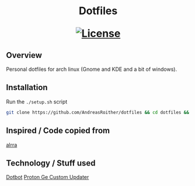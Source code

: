 
<h1 align="center">
  <!--<a name="logo" href=""><img src="" alt="Logo" width="200"></a>-->
  <br>
  Dotfiles

  [![License](https://img.shields.io/badge/license-MIT-blue.svg)](https://opensource.org/licenses/MIT)
</h1>

## Overview

Personal dotfiles for arch linux (Gnome and KDE and a bit of windows).

## Installation

Run the `./setup.sh` script

```bash
git clone https://github.com/AndreasRoither/dotfiles && cd dotfiles && bash ./setup.sh
````

## Inspired / Code copied from
[alrra](https://github.com/alrra/dotfiles)

## Technology / Stuff used

[Dotbot](https://github.com/anishathalye/dotbot)
[Proton Ge Custom Updater](https://github.com/p-mng/proton-ge-custom-updater)
